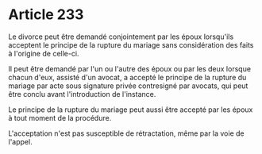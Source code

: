 # Article 233

Le divorce peut être demandé conjointement par les époux lorsqu'ils acceptent le principe de la rupture du mariage sans considération des faits à l'origine de celle-ci.

Il peut être demandé par l'un ou l'autre des époux ou par les deux lorsque chacun d'eux, assisté d'un avocat, a accepté le principe de la rupture du mariage par acte sous signature privée contresigné par avocats, qui peut être conclu avant l'introduction de l'instance.

Le principe de la rupture du mariage peut aussi être accepté par les époux à tout moment de la procédure.

L'acceptation n'est pas susceptible de rétractation, même par la voie de l'appel.
